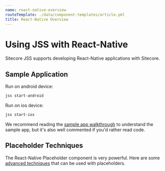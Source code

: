 ```yaml
---
name: react-native-overview
routeTemplate: ./data/component-templates/article.yml
title: React-Native Overview
---
```


# Using JSS with React-Native
Sitecore JSS supports developing React-Native applications with Sitecore.

## Sample Application
Run on android device:
```sh
jss start-android
```
Run on ios device: 
```sh
jss start-ios
```
We recommend reading the [sample app walkthrough](/docs/client-frameworks/react-native/sample-app) to understand the sample app, but it's also well commented if you'd rather read code.

## Placeholder Techniques
The React-Native Placeholder component is very powerful. Here are some [advanced techniques](/docs/client-frameworks/react-native/react-native-placeholders) that can be used with placeholders.